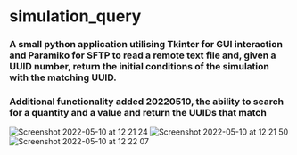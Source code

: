 # simulation_query

### A small python application utilising Tkinter for GUI interaction and Paramiko for SFTP to read a remote text file and, given a UUID number, return the initial conditions of the simulation with the matching UUID.

### Additional functionality added 20220510, the ability to search for a quantity and a value and return the UUIDs that match 


![Screenshot 2022-05-10 at 12 21 24](https://user-images.githubusercontent.com/54849364/167617611-12b4addc-af8d-448a-8d82-80f57f188de9.png)
![Screenshot 2022-05-10 at 12 21 50](https://user-images.githubusercontent.com/54849364/167617609-94a6dc8d-92d5-4f39-bc31-5181365472dc.png)
![Screenshot 2022-05-10 at 12 22 07](https://user-images.githubusercontent.com/54849364/167617593-920ad5ae-94ed-4d8f-af6b-819758a51649.png)


